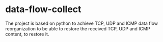 # data-flow-collect
 The project is based on python to achieve TCP, UDP and ICMP data flow reorganization to be able to restore the received TCP, UDP and ICMP content, to restore it.
